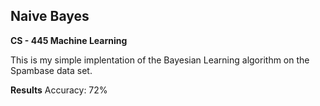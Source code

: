 Naive Bayes
---
**CS - 445 Machine Learning**

This is my simple implentation of the Bayesian Learning algorithm on the Spambase data set.

**Results**
Accuracy: 72%
